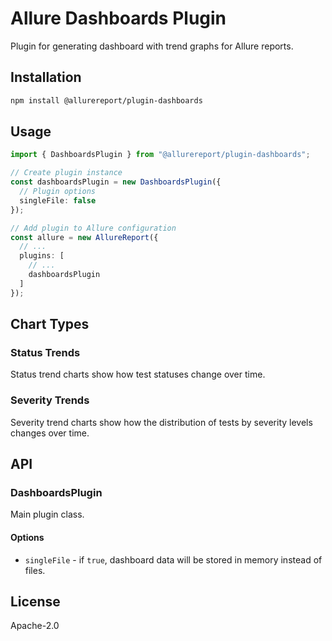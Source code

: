 # Allure Dashboards Plugin

Plugin for generating dashboard with trend graphs for Allure reports.

## Installation

```bash
npm install @allurereport/plugin-dashboards
```

## Usage

```typescript
import { DashboardsPlugin } from "@allurereport/plugin-dashboards";

// Create plugin instance
const dashboardsPlugin = new DashboardsPlugin({
  // Plugin options
  singleFile: false
});

// Add plugin to Allure configuration
const allure = new AllureReport({
  // ...
  plugins: [
    // ...
    dashboardsPlugin
  ]
});
```

## Chart Types

### Status Trends

Status trend charts show how test statuses change over time.

### Severity Trends

Severity trend charts show how the distribution of tests by severity levels changes over time.

## API

### DashboardsPlugin

Main plugin class.

#### Options

- `singleFile` - if `true`, dashboard data will be stored in memory instead of files.

## License

Apache-2.0 